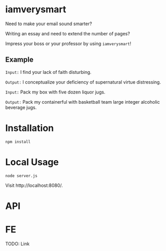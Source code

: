 # iamverysmart
Need to make your email sound smarter?

Writing an essay and need to extend the number of pages?

Impress your boss or your professor by using `iamverysmart`!

## Example

`Input:` I find your lack of faith disturbing.

`Output:` I conceptualize your deficiency of supernatural virtue distressing.

`Input:` Pack my box with five dozen liquor jugs.

`Output:` Pack my containerful with basketball team large integer alcoholic beverage jugs.
# Installation
```
npm install
```

# Local Usage
```
node server.js
```

Visit http://localhost:8080/.

# API

# FE
TODO: Link